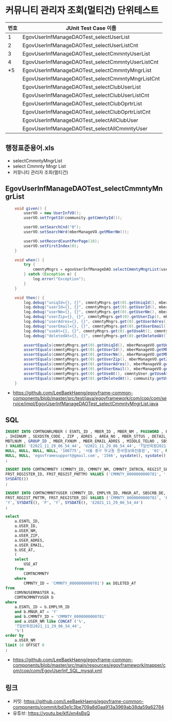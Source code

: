 # 커뮤니티 관리자 조회(멀티건) 단위테스트

|번호|JUnit Test Case 이름|
|-|-|
|1|EgovUserInfManageDAOTest_selectUserList|
|2|EgovUserInfManageDAOTest_selectUserListCnt|
|3|EgovUserInfManageDAOTest_selectCmmntyUserList|
|4|EgovUserInfManageDAOTest_selectCmmntyUserListCnt|
|*5|EgovUserInfManageDAOTest_selectCmmntyMngrList|
||EgovUserInfManageDAOTest_selectCmmntyMngrListCnt|
||EgovUserInfManageDAOTest_selectClubUserList|
||EgovUserInfManageDAOTest_selectClubUserListCnt|
||EgovUserInfManageDAOTest_selectClubOprtrList|
||EgovUserInfManageDAOTest_selectClubOprtrListCnt|
||EgovUserInfManageDAOTest_selectAllClubUser|
||EgovUserInfManageDAOTest_selectAllCmmntyUser|

## 행정표준용어.xls

- selectCmmntyMngrList
- select Cmmnty Mngr List
- 커뮤니티 관리자 조회(멀티건)

## EgovUserInfManageDAOTest_selectCmmntyMngrList

```java
	void given() {
		userVO = new UserInfVO();
		userVO.setTrgetId(community.getCmmntyId());

		userVO.setSearchCnd("0");
		userVO.setSearchWrd(mberManageVO.getMberNm());

		userVO.setRecordCountPerPage(10);
		userVO.setFirstIndex(0);
	}

	void when() {
		try {
			cmmntyMngrs = egovUserInfManageDAO.selectCmmntyMngrList(userVO);
		} catch (Exception e) {
			log.error("Exception");
		}
	}

	void then() {
		log.debug("uniqId={}, {}", cmmntyMngrs.get(0).getUniqId(), mberManageVO.getUniqId());
		log.debug("userId={}, {}", cmmntyMngrs.get(0).getUserId(), mberManageVO.getMberId());
		log.debug("userNm={}, {}", cmmntyMngrs.get(0).getUserNm(), mberManageVO.getMberNm());
		log.debug("userZip={}, {}", cmmntyMngrs.get(0).getUserZip(), mberManageVO.getZip());
		log.debug("userAdres={}, {}", cmmntyMngrs.get(0).getUserAdres(), mberManageVO.getAdres());
		log.debug("userEmail={}, {}", cmmntyMngrs.get(0).getUserEmail(), mberManageVO.getMberEmailAdres());
		log.debug("useAt={}, {}", cmmntyMngrs.get(0).getUseAt(), cmmntyUser.getUseAt());
		log.debug("deletedAt={}, {}", cmmntyMngrs.get(0).getDeletedAt(), community.getUseAt());

		assertEquals(cmmntyMngrs.get(0).getUniqId(), mberManageVO.getUniqId());
		assertEquals(cmmntyMngrs.get(0).getUserId(), mberManageVO.getMberId());
		assertEquals(cmmntyMngrs.get(0).getUserNm(), mberManageVO.getMberNm());
		assertEquals(cmmntyMngrs.get(0).getUserZip(), mberManageVO.getZip());
		assertEquals(cmmntyMngrs.get(0).getUserAdres(), mberManageVO.getAdres());
		assertEquals(cmmntyMngrs.get(0).getUserEmail(), mberManageVO.getMberEmailAdres());
		assertEquals(cmmntyMngrs.get(0).getUseAt(), cmmntyUser.getUseAt());
		assertEquals(cmmntyMngrs.get(0).getDeletedAt(), community.getUseAt());
	}
```

- https://github.com/LeeBaekHaeng/egovframe-common-components/blob/master/src/test/java/egovframework/com/cop/com/service/impl/EgovUserInfManageDAOTest_selectCmmntyMngrList.java

## SQL

```sql
INSERT INTO COMTNGNRLMBER ( ESNTL_ID , MBER_ID , MBER_NM , PASSWORD , PASSWORD_HINT , PASSWORD_CNSR 
, IHIDNUM , SEXDSTN_CODE , ZIP , ADRES , AREA_NO , MBER_STTUS , DETAIL_ADRES , END_TELNO , 
MBTLNUM , GROUP_ID , MBER_FXNUM , MBER_EMAIL_ADRES , MIDDLE_TELNO , SBSCRB_DE , CHG_PWD_LAST_PNTTM 
) VALUES( 'E2021_11_29_06_54_44', 'U2021_11_29_06_54_44', 'T일반회원2021_11_29_06_54_44', '2UvyiU0lGlVb6zBZEmpL3d2Y7TEECWzlEfhwd6tvrtY=', 
NULL, NULL, NULL, NULL, '100775', '서울 중구 무교동 한국정보화진흥원', '02', NULL, NULL, '2059', '1566-2059', 
NULL, NULL, 'egovframesupport@gmail.com', '1566', sysdate(), sysdate() )
;

INSERT INTO COMTNCMMNTY (CMMNTY_ID, CMMNTY_NM, CMMNTY_INTRCN, REGIST_SE_CODE, TMPLAT_ID, USE_AT, 
FRST_REGISTER_ID, FRST_REGIST_PNTTM) VALUES ('CMMNTY_0000000000781', '', '', '', '', 'Y', '', 
SYSDATE())
;

INSERT INTO COMTNCMMNTYUSER (CMMNTY_ID, EMPLYR_ID, MNGR_AT, SBSCRB_DE, MBER_STTUS, USE_AT, 
FRST_REGIST_PNTTM, FRST_REGISTER_ID) VALUES ('CMMNTY_0000000000781', 'E2021_11_29_06_54_44', 
'Y', SYSDATE(), 'P', 'Y', SYSDATE(), 'E2021_11_29_06_54_44')
;

select
    a.ESNTL_ID,
    a.USER_ID,
    a.USER_NM,
    a.USER_ZIP,
    a.USER_ADRES,
    a.USER_EMAIL,
    b.USE_AT,
    (
    select
        USE_AT
    from
        COMTNCMMNTY
    where
        CMMNTY_ID = 'CMMNTY_0000000000781') as DELETED_AT
from
    COMVNUSERMASTER a,
    COMTNCMMNTYUSER b
where
    a.ESNTL_ID = b.EMPLYR_ID
    and b.MNGR_AT = 'Y'
    and b.CMMNTY_ID = 'CMMNTY_0000000000781'
    and a.USER_NM like CONCAT ('%',
    'T일반회원2021_11_29_06_54_44',
    '%')
order by
    a.USER_NM
limit 10 OFFSET 0
;
```

- https://github.com/LeeBaekHaeng/egovframe-common-components/blob/master/src/main/resources/egovframework/mapper/com/cop/com/EgovUserInf_SQL_mysql.xml

## 링크

- 커밋: https://github.com/LeeBaekHaeng/egovframe-common-components/commit/bd3e1c3be709a8d0aa913a3969ab38da59a62784
- 유튜브: https://youtu.be/klfJxn4sBsQ
